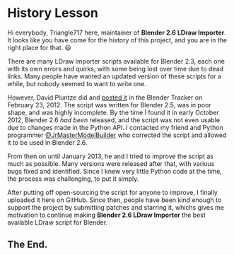 History Lesson
==============

Hi everybody, Triangle717 here, maintainer of **Blender 2.6 LDraw Importer**.
It looks like you have come for the history of this project, and you are in the right place for that. :smiley:

There are many LDraw importer scripts available for Blender 2.3, each one with its own errors and quirks, with some being lost over time due to dead links.
Many people have wanted an updated version of these scripts for a while, but nobody seemed to want to write one.

However, David Pluntze did and [posted it](http://projects.blender.org/tracker/index.php?func=detail&aid=30327&group_id=153&atid=467) in the Blender Tracker on February 23, 2012.
The script was written for Blender 2.5, was in poor shape, and was highly incomplete. By the time I found it in early October 2012,
Blender 2.6 _had been_ released, and the script was not even usable due to changes made in the Python API.
I contacted my friend and Python programmer [@JrMasterModelBuilder](https://github.com/JrMasterModelBuilder) who corrected the script
and allowed it to be used in Blender 2.6.

From then on until January 2013, he and I tried to improve the script as much as possible.
Many versions were released after that, with various bugs fixed and identified.
Since I knew very little Python code at the time, the process was challenging, to put it simply.

After putting off open-sourcing the script for anyone to improve, I finally uploaded it here on GitHub.
Since then, people have been kind enough to support the project by submitting patches and starring it,
whichs gives me motivation to continue making **Blender 2.6 LDraw Importer** the best available LDraw script for Blender.

The End.
--------
